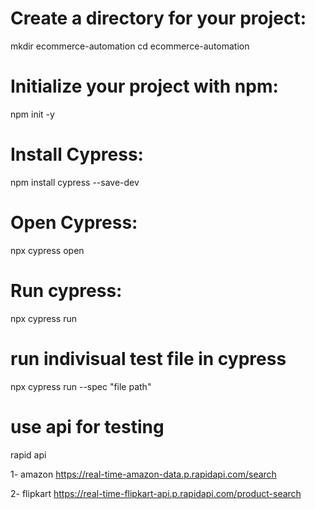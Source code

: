 # Create a directory for your project:
mkdir ecommerce-automation
cd ecommerce-automation

# Initialize your project with npm:
npm init -y

# Install Cypress:
npm install cypress --save-dev

# Open Cypress:
npx cypress open

# Run cypress:
npx cypress run

# run indivisual test file in cypress
npx cypress run --spec "file path"

# use api for testing
rapid api 

1- amazon 
https://real-time-amazon-data.p.rapidapi.com/search

2- flipkart
https://real-time-flipkart-api.p.rapidapi.com/product-search